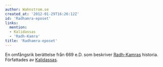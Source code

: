 ```yaml
---
author: Wahnstrom.se
created_at: '2012-01-29T16:26:12Z'
id: 'Radhamra-eposet'
links:
  mention:
  - Kalidassas
  - 'Radh-Kamra'
title: 'Radhamra-eposet'
---
```


En omfångsrik berättelse från 669 e.D. som beskriver [Radh-Kamras] historia. Författades av
[Kalidassas].

  [Radh-Kamras]: Radh-Kamra
  [Kalidassas]: Kalidassas